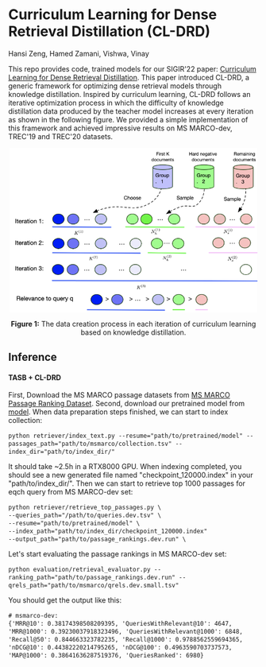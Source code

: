 # Curriculum Learning for Dense Retrieval Distillation (CL-DRD)
Hansi Zeng, Hamed Zamani, Vishwa, Vinay

This repo provides code, trained models for our SIGIR'22 paper: [Curriculum Learning for Dense Retrieval Distillation](https://hansizeng.github.io/). 
This paper introduced CL-DRD, a generic framework for optimizing dense retrieval models through knowledge distillation. Inspired by curriculum learning, CL-DRD follows an iterative optimization process in which the difficulty of knowledge distillation data produced by the teacher model increases at every iteration as shown in the following figure. We provided a simple implementation of this framework and achieved impressive results on MS MARCO-dev, TREC'19 and TREC'20 datasets. 

<p align="center">
  <img align="center" src="https://github.com/HansiZeng/CL-DRD/blob/main/CL-DRD%20figure.png" width="500" />
</p>
<p align="center">
  <b>Figure 1:</b> The data creation process in each iteration of curriculum learning based on knowledge distillation.
</p>

## Inference 
#### TASB + CL-DRD
First, Download the MS MARCO passage datasets from [MS MARCO Passage Ranking Dataset](https://microsoft.github.io/msmarco/Datasets). Second, download our pretrained model from [model](https://drive.google.com/file/d/1aC0-RSB6MU9v65OK1eh8yItyeG_nGQGU/view?usp=sharing). When data preparation steps finished, we can start to index collection:
``` 
python retriever/index_text.py --resume="path/to/pretrained/model" --passages_path="path/to/msmarco/collection.tsv" --index_dir="path/to/index_dir/"
```
It should take ~2.5h in a RTX8000 GPU. When indexing completed, you should see a new generated file named "checkpoint_120000.index" in your "path/to/index_dir/". Then we can start to retrieve top 1000 passages for eqch query from MS MARCO-dev set:
```
python retriever/retrieve_top_passages.py \
--queries_path="/path/to/queries.dev.tsv" \
--resume="path/to/pretrained/model" \
--index_path="path/to/index_dir/checkpoint_120000.index"
--output_path="path/to/passage_rankings.dev.run" \
```
Let's start evaluating the passage rankings in MS MARCO-dev set: 
```
python evaluation/retrieval_evaluator.py --ranking_path="path/to/passage_rankings.dev.run" --qrels_path="path/to/msmarco/qrels.dev.small.tsv"
```
You should get the output like this:
```
# msmarco-dev: 
{'MRR@10': 0.38174398508209395, 'QueriesWithRelevant@10': 4647, 'MRR@1000': 0.39230037918323496, 'QueriesWithRelevant@1000': 6848, 'Recall@50': 0.844663323782235, 'Recall@1000': 0.9788562559694365, 'nDCG@10': 0.44382220214795265, 'nDCG@100': 0.4963590703737573, 'MAP@1000': 0.38641636287519376, 'QueriesRanked': 6980}
```

